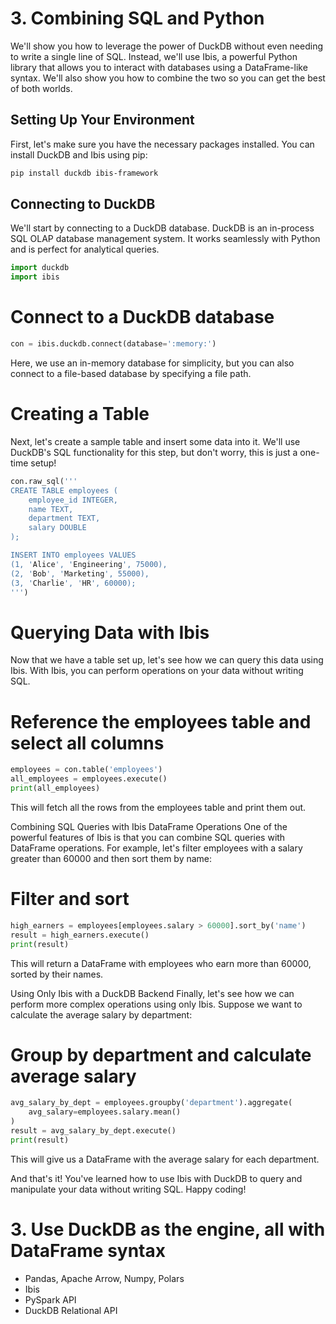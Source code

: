 # 3. Combining SQL and Python

We'll show you how to leverage the power of DuckDB without even needing to write a single line of SQL. Instead, we'll use Ibis, a powerful Python library that allows you to interact with databases using a DataFrame-like syntax. We'll also show you how to combine the two so you can get the best of both worlds.

## Setting Up Your Environment

First, let's make sure you have the necessary packages installed. You can install DuckDB and Ibis using pip:

```bash
pip install duckdb ibis-framework
```

## Connecting to DuckDB

We'll start by connecting to a DuckDB database. DuckDB is an in-process SQL OLAP database management system. It works seamlessly with Python and is perfect for analytical queries.

```python
import duckdb
import ibis
```

# Connect to a DuckDB database
```python
con = ibis.duckdb.connect(database=':memory:')
```

Here, we use an in-memory database for simplicity, but you can also connect to a file-based database by specifying a file path.

# Creating a Table

Next, let's create a sample table and insert some data into it. We'll use DuckDB's SQL functionality for this step, but don't worry, this is just a one-time setup!

```SQL
con.raw_sql('''
CREATE TABLE employees (
    employee_id INTEGER,
    name TEXT,
    department TEXT,
    salary DOUBLE
);

INSERT INTO employees VALUES
(1, 'Alice', 'Engineering', 75000),
(2, 'Bob', 'Marketing', 55000),
(3, 'Charlie', 'HR', 60000);
''')
```

# Querying Data with Ibis
Now that we have a table set up, let's see how we can query this data using Ibis. With Ibis, you can perform operations on your data without writing SQL.

# Reference the employees table and select all columns
```python
employees = con.table('employees')
all_employees = employees.execute()
print(all_employees)
```

This will fetch all the rows from the employees table and print them out.

Combining SQL Queries with Ibis DataFrame Operations
One of the powerful features of Ibis is that you can combine SQL queries with DataFrame operations. For example, let's filter employees with a salary greater than 60000 and then sort them by name:

# Filter and sort
```python
high_earners = employees[employees.salary > 60000].sort_by('name')
result = high_earners.execute()
print(result)
```
This will return a DataFrame with employees who earn more than 60000, sorted by their names.

Using Only Ibis with a DuckDB Backend
Finally, let's see how we can perform more complex operations using only Ibis. Suppose we want to calculate the average salary by department:

# Group by department and calculate average salary
```python
avg_salary_by_dept = employees.groupby('department').aggregate(
    avg_salary=employees.salary.mean()
)
result = avg_salary_by_dept.execute()
print(result)
```
This will give us a DataFrame with the average salary for each department.

And that's it! You've learned how to use Ibis with DuckDB to query and manipulate your data without writing SQL. Happy coding!


# 3. Use DuckDB as the engine, all with DataFrame syntax

- Pandas, Apache Arrow, Numpy, Polars
- Ibis
- PySpark API
- DuckDB Relational API
